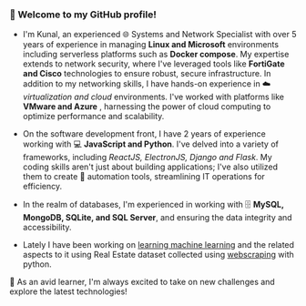 ### 👋 Welcome to my GitHub profile! 
+ I'm Kunal, an experienced 🌐 Systems and Network Specialist  with over 5 years of experience in managing **Linux and Microsoft** environments including serverless platforms such as **Docker compose**. My expertise extends to network security, where I've leveraged tools like **FortiGate and Cisco** technologies to ensure robust, secure infrastructure. In addition to my networking skills, I have hands-on experience in ☁️ *virtualization and cloud* environments. I've worked with platforms like **VMware and Azure** , harnessing the power of cloud computing to optimize performance and scalability.

+ On the software development front, I have 2 years of experience working with 💻 **JavaScript and Python**. I've delved into a variety of frameworks, including *ReactJS, ElectronJS, Django and Flask*. My coding skills aren't just about building applications; I've also utilized them to create 🤖 automation tools, streamlining IT operations for efficiency. 

+ In the realm of databases, I'm experienced in working with 🗄️ **MySQL, MongoDB, SQLite, and SQL Server**, and ensuring the data integrity and accessibility. 

+ Lately I have been working on [learning machine learning](https://github.com/kunalmehta14/MachineLearning_Fundamentals.git) and the related aspects to it using Real Estate dataset collected using [webscraping](https://github.com/kunalmehta14/Ontario-RealEstate-DataPipeline.git) with python.

🚀 As an avid learner, I'm always excited to take on new challenges and explore the latest technologies!
